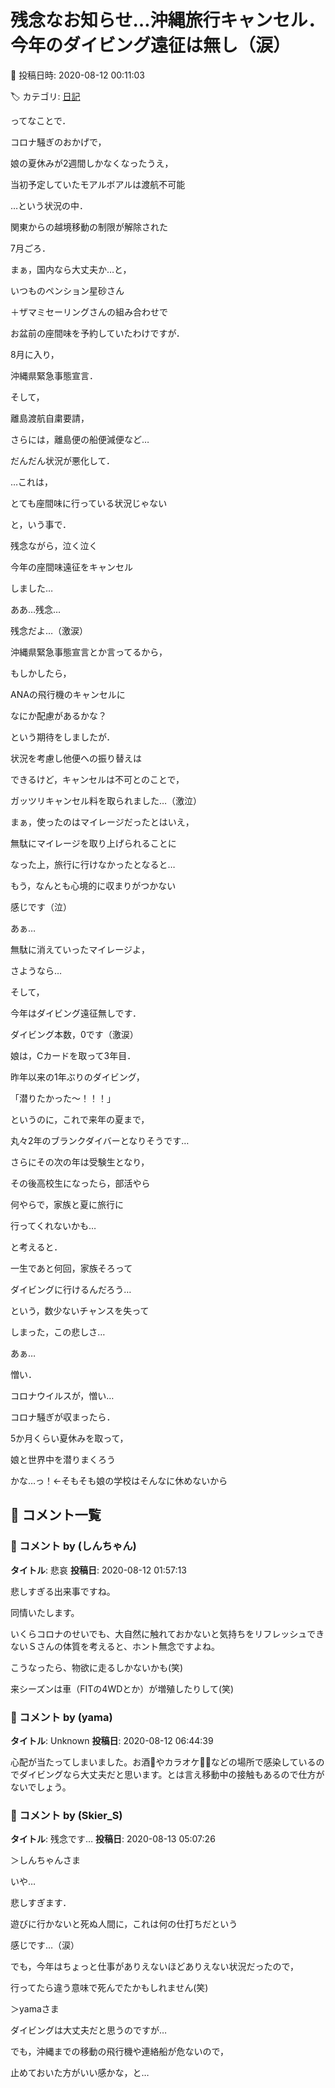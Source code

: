 # 残念なお知らせ…沖縄旅行キャンセル．今年のダイビング遠征は無し（涙）

📅 投稿日時: 2020-08-12 00:11:03

🏷️ カテゴリ: [日記](cc4b5682fb7b8b144980957a978653fb0.md)

ってなことで．





コロナ騒ぎのおかげで，


娘の夏休みが2週間しかなくなったうえ，


当初予定していたモアルボアルは渡航不可能





…という状況の中．


関東からの越境移動の制限が解除された


7月ごろ．


まぁ，国内なら大丈夫か…と，


いつものペンション星砂さん


＋ザマミセーリングさんの組み合わせで


お盆前の座間味を予約していたわけですが．





8月に入り，


沖縄県緊急事態宣言．


そして，


離島渡航自粛要請，


さらには，離島便の船便減便など…


だんだん状況が悪化して．





…これは，


とても座間味に行っている状況じゃない


と，いう事で．


残念ながら，泣く泣く


今年の座間味遠征をキャンセル


しました…


ああ…残念…


残念だよ…（激涙）





沖縄県緊急事態宣言とか言ってるから，


もしかしたら，


ANAの飛行機のキャンセルに


なにか配慮があるかな？


という期待をしましたが．


状況を考慮し他便への振り替えは


できるけど，キャンセルは不可とのことで，


ガッツリキャンセル料を取られました…（激泣）





まぁ，使ったのはマイレージだったとはいえ，


無駄にマイレージを取り上げられることに


なった上，旅行に行けなかったとなると…


もう，なんとも心境的に収まりがつかない


感じです（泣）





あぁ…


無駄に消えていったマイレージよ，


さようなら…





そして，


今年はダイビング遠征無しです．


ダイビング本数，0です（激涙）





娘は，Cカードを取って3年目．


昨年以来の1年ぶりのダイビング，


「潜りたかった～！！！」


というのに，これで来年の夏まで，


丸々2年のブランクダイバーとなりそうです…





さらにその次の年は受験生となり，


その後高校生になったら，部活やら


何やらで，家族と夏に旅行に


行ってくれないかも…


と考えると．


一生であと何回，家族そろって


ダイビングに行けるんだろう…


という，数少ないチャンスを失って


しまった，この悲しさ…





あぁ…


憎い．


コロナウイルスが，憎い…





コロナ騒ぎが収まったら．


5か月くらい夏休みを取って，


娘と世界中を潜りまくろう


かな…っ！←そもそも娘の学校はそんなに休めないから

## 💬 コメント一覧

### 💬 コメント by (しんちゃん)
**タイトル**: 悲哀
**投稿日**: 2020-08-12 01:57:13

悲しすぎる出来事ですね。

同情いたします。

いくらコロナのせいでも、大自然に触れておかないと気持ちをリフレッシュできないＳさんの体質を考えると、ホント無念ですよね。

こうなったら、物欲に走るしかないかも(笑)

来シーズンは車（FITの4WDとか）が増殖したりして(笑)

### 💬 コメント by (yama)
**タイトル**: Unknown
**投稿日**: 2020-08-12 06:44:39

心配が当たってしまいました。お酒🍶やカラオケ🎤🎶などの場所で感染しているのでダイビングなら大丈夫だと思います。とは言え移動中の接触もあるので仕方がないでしょう。

### 💬 コメント by (Skier_S)
**タイトル**: 残念です…
**投稿日**: 2020-08-13 05:07:26

＞しんちゃんさま

いや…

悲しすぎます．

遊びに行かないと死ぬ人間に，これは何の仕打ちだという

感じです…（涙）

でも，今年はちょっと仕事がありえないほどありえない状況だったので，

行ってたら違う意味で死んでたかもしれません(笑)



＞yamaさま

ダイビングは大丈夫だと思うのですが…

でも，沖縄までの移動の飛行機や連絡船が危ないので，

止めておいた方がいい感かな，と…

